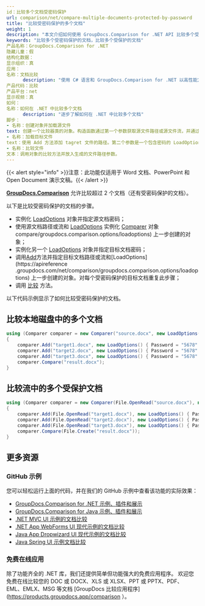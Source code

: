 ```yaml
---
id：比较多个文档受密码保护
url: comparison/net/compare-multiple-documents-protected-by-password
title: "比较受密码保护的多个文档"
weight: 1
description: "本文介绍如何使用 GroupDocs.Comparison for .NET API 比较多个受密码保护的 Word 文档或 PowerPoint 演示文稿。"
keywords: "比较多个受密码保护的文档，比较多个受保护的文档"
产品名称：GroupDocs.Comparison for .NET
隐藏儿童：假
结构化数据：
显示组织：真
应用：
名称：文档比较
      description: "使用 C# 语言和 GroupDocs.Comparison for .NET 以高性能方式本地比较文档"
产品代码：比较
产品平台：net
显示视频：真
如何：
名称：如何在 .NET 中比较多个文档
      description: "逐步了解如何在 .NET 中比较多个文档"
脚步：
- 名称：创建对象并加载源文件
text: 创建一个比较器类的对象。构造函数通过第一个参数获取源文件路径或源文件流，并通过包含密码的第二个参数获取 LoadOption 对象。您可以根据需要指定绝对或相对文件路径。
- 名称：加载目标文件
text：使用 Add 方法添加 tagret 文件的路径。第二个参数是一个包含密码的 LoadOption 对象。
- 名称：比较文件
文本：调用对象的比较方法并放入生成的文件路径参数。
---
```

{{< alert style="info" >}}注意：此功能仅适用于 Word 文档、PowerPoint 和 Open Document 演示文稿。{{< /alert >}}

[**GroupDocs.Comparison**](https://products.groupdocs.com/comparison/net) 允许比较超过 2 个文档（还有受密码保护的文档）。

以下是比较受密码保护的文档的步骤。

* 实例化 [LoadOptions](https://apireference.groupdocs.com/net/comparison/groupdocs.comparison.options/loadoptions) 对象并指定源文档密码；
* 使用源文档路径或流和 [LoadOptions](https://apireference.groupdocs.com/net/) 实例化 [Comparer](https://apireference.groupdocs.com/net/comparison/groupdocs.comparison/comparer) 对象compare/groupdocs.comparison.options/loadoptions) 上一步创建的对象；
* 实例化另一个 [LoadOptions](https://apireference.groupdocs.com/net/comparison/groupdocs.comparison.options/loadoptions) 对象并指定目标文档密码；
* 调用[Add](https://apireference.groupdocs.com/net/comparison/groupdocs.comparison/comparer/methods/add/index)方法并指定目标文档路径或流和[LoadOptions](https://apireference .groupdocs.com/net/comparison/groupdocs.comparison.options/loadoptions) 上一步创建的对象。对每个受密码保护的目标文档重复此步骤；
* 调用 [比较](https://apireference.groupdocs.com/net/comparison/groupdocs.comparison/comparer/methods/compare/index) 方法。

以下代码示例显示了如何比较受密码保护的文档。

## 比较本地磁盘中的多个文档

```csharp
using (Comparer comparer = new Comparer("source.docx", new LoadOptions() { Password = "1234" }))
{
	comparer.Add("target1.docx", new LoadOptions() { Password = "5678" });
    comparer.Add("target2.docx", new LoadOptions() { Password = "5678" });
    comparer.Add("target3.docx", new LoadOptions() { Password = "5678" });
    comparer.Compare("result.docx");
}
```

## 比较流中的多个受保护文档

```csharp
using (Comparer comparer = new Comparer(File.OpenRead("source.docx"), new LoadOptions() { Password = "1234" }))
{
	comparer.Add(File.OpenRead("target1.docx"), new LoadOptions() { Password = "5678" });
    comparer.Add(File.OpenRead("target2.docx"), new LoadOptions() { Password = "5678" });
    comparer.Add(File.OpenRead("target3.docx"), new LoadOptions() { Password = "5678" });
    comparer.Compare(File.Create("result.docx"));
}
```

## 更多资源

### GitHub 示例
您可以轻松运行上面的代码，并在我们的 GitHub 示例中查看该功能的实际效果：
* [GroupDocs.Comparison for .NET 示例、插件和展示](https://github.com/groupdocs-comparison/GroupDocs.Comparison-for-.NET)
* [GroupDocs.Comparison for Java 示例、插件和展示](https://github.com/groupdocs-comparison/GroupDocs.Comparison-for-Java)
* [.NET MVC UI 示例的文档比较](https://github.com/groupdocs-comparison/GroupDocs.Comparison-for-.NET-MVC)
* [.NET App WebForms UI 现代示例的文档比较](https://github.com/groupdocs-comparison/GroupDocs.Comparison-for-.NET-WebForms)
* [Java App Dropwizard UI 现代示例的文档比较](https://github.com/groupdocs-comparison/GroupDocs.Comparison-for-Java-Dropwizard)
* [Java Spring UI 示例文档比较](https://github.com/groupdocs-comparison/GroupDocs.Comparison-for-Java-Spring)
    

### 免费在线应用
除了功能齐全的 .NET 库，我们还提供简单但功能强大的免费应用程序。
欢迎您免费在线比较您的 DOC 或 DOCX、XLS 或 XLSX、PPT 或 PPTX、PDF、EML、EMLX、MSG 等文档 [GroupDocs 比较应用程序](https://products.groupdocs.app/comparison ）。

